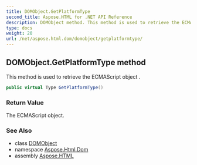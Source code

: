 ```yaml
---
title: DOMObject.GetPlatformType
second_title: Aspose.HTML for .NET API Reference
description: DOMObject method. This method is used to retrieve the ECMAScript object 
type: docs
weight: 20
url: /net/aspose.html.dom/domobject/getplatformtype/
---
```

## DOMObject.GetPlatformType method

This method is used to retrieve the ECMAScript object .

```csharp
public virtual Type GetPlatformType()
```

### Return Value

The ECMAScript object.

### See Also

* class [DOMObject](../)
* namespace [Aspose.Html.Dom](../../../aspose.html.dom/)
* assembly [Aspose.HTML](../../../)

